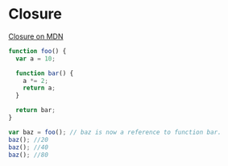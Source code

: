 # Closure

[Closure on MDN](https://developer.mozilla.org/en-US/docs/Web/JavaScript/Closures)

```js
function foo() {
  var a = 10;

  function bar() {
    a *= 2;
    return a;
  }

  return bar;
}

var baz = foo(); // baz is now a reference to function bar.
baz(); //20
baz(); //40
baz(); //80
```
